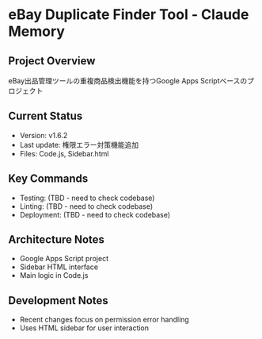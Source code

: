 # eBay Duplicate Finder Tool - Claude Memory

## Project Overview
eBay出品管理ツールの重複商品検出機能を持つGoogle Apps Scriptベースのプロジェクト

## Current Status
- Version: v1.6.2
- Last update: 権限エラー対策機能追加
- Files: Code.js, Sidebar.html

## Key Commands
- Testing: (TBD - need to check codebase)
- Linting: (TBD - need to check codebase)  
- Deployment: (TBD - need to check codebase)

## Architecture Notes
- Google Apps Script project
- Sidebar HTML interface
- Main logic in Code.js

## Development Notes
- Recent changes focus on permission error handling
- Uses HTML sidebar for user interaction
